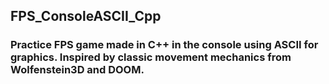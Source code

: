 ## FPS_ConsoleASCII_Cpp
### Practice FPS game made in C++ in the console using ASCII for graphics. Inspired by classic movement mechanics from Wolfenstein3D and DOOM.
